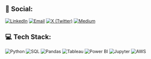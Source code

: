 ## 

## 🔗 Social: 
[![LinkedIn](https://img.shields.io/badge/LinkedIn-0A66C2?style=for-the-badge&logo=linkedin&logoColor=white)](https://www.linkedin.com/in/pawan-dighore-5ba02530a)
[![Email](https://img.shields.io/badge/Email-D14836?style=for-the-badge&logo=gmail&logoColor=white)](mailto:pawandighore22@gmail.com)
[![X (Twitter)](https://img.shields.io/badge/X-000000?style=for-the-badge&logo=x&logoColor=white)](https://x.com/xe_stoner?t=ZbRMXVg2wzoU9e_q5Yt7Qg&s=09)
[![Medium](https://img.shields.io/badge/Medium-000000?style=for-the-badge&logo=medium&logoColor=white)](Your_Medium_URL_Here)
 
## 💻 Tech Stack: 
![Python](https://img.shields.io/badge/Python-3776AB?style=for-the-badge&logo=python&logoColor=white)
![SQL](https://img.shields.io/badge/SQL-4479A1?style=for-the-badge&logo=mysql&logoColor=white)
![Pandas](https://img.shields.io/badge/Pandas-150458?style=for-the-badge&logo=pandas&logoColor=white)
![Tableau](https://img.shields.io/badge/Tableau-E97627?style=for-the-badge&logo=tableau&logoColor=white)
![Power BI](https://img.shields.io/badge/Power%20BI-F2C811?style=for-the-badge&logo=power%20bi&logoColor=black)
![Jupyter](https://img.shields.io/badge/Jupyter-F37626?style=for-the-badge&logo=jupyter&logoColor=white)
![AWS](https://img.shields.io/badge/AWS-232F3E?style=for-the-badge&logo=amazon-aws&logoColor=white)
